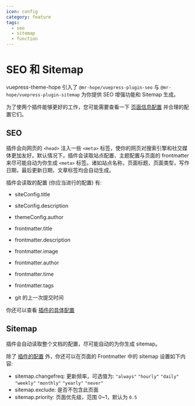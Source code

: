 ```yaml
---
icon: config
category: feature
tags:
  - seo
  - sitemap
  - function
---
```


# SEO 和 Sitemap

vuepress-theme-hope 引入了 `@mr-hope/vuepress-plugin-seo` 与 `@mr-hope/vuepress-plugin-sitemap` 为你提供 SEO 增强功能和 Sitemap 生成。

为了使两个插件能够更好的工作，您可能需要查看一下 [页面信息配置](../../config/page.md#页面信息配置) 并合理的配置它们。

## SEO

插件会向网页的 `<head>` 注入一些 `<meta>` 标签，使你的网页对搜索引擎和社交媒体更加友好。默认情况下，插件会读取站点配置、主题配置与页面的 frontmatter 来尽可能自动为你生成 `<meta>` 标签。诸如站点名称，页面标题，页面类型，写作日期，最后更新日期，文章标签均会自动生成。

插件会读取的配置 (你应当进行的配置) 有:

- siteConfig.title
- siteConfig.description

- themeConfig.author

- frontmatter.title
- frontmatter.description
- frontmatter.image
- frontmatter.author
- frontmatter.time
- frontmatter.tags

- git 的上一次提交时间

你还可以查看 [插件的具体配置](../../config/plugin/seo.md)

## Sitemap

插件会自动读取整个文档的配置，尽可能自动的为你生成 sitemap。

除了 [插件的配置](../../config/plugin/sitemap.md) 外，你还可以在页面的 Frontmatter 中的 sitemap 设置如下内容:

- sitemap.changefreq: 更新频率，可选值为: `"always"` `"hourly"` `"daily"` `"weekly"` `"monthly"` `"yearly"` `"never"`
- sitemap.exclude: 是否不包含此页面
- sitemap.priority: 页面优先级，范围 0~1，默认为 `0.5`
